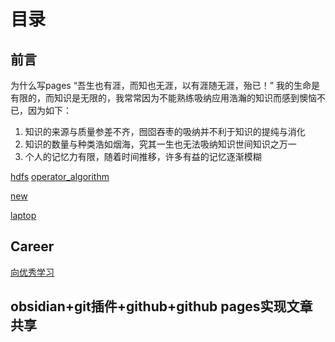# 目录
## 前言
为什么写pages
“吾生也有涯，而知也无涯，以有涯随无涯，殆已！”
我的生命是有限的，而知识是无限的，我常常因为不能熟练吸纳应用浩瀚的知识而感到懊恼不已，因为如下：
1. 知识的来源与质量参差不齐，囫囵吞枣的吸纳并不利于知识的提纯与消化
2. 知识的数量与种类浩如烟海，究其一生也无法吸纳知识世间知识之万一
3. 个人的记忆力有限，随着时间推移，许多有益的记忆逐渐模糊


[hdfs](hdfs.md)
[operator_algorithm](operator_algorithm.md)

[new](new.md)

[laptop](./laptop.md)

## Career
[向优秀学习](career_talk/向优秀学习.md)

## obsidian+git插件+github+github pages实现文章共享